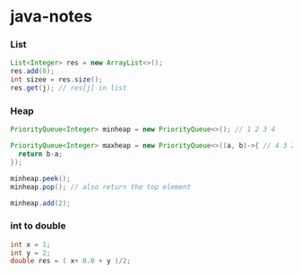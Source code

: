 # java-notes

### List
```java
List<Integer> res = new ArrayList<>();
res.add(0);
int sizee = res.size();
res.get(j); // res[j] in list

```
### Heap
```java
PriorityQueue<Integer> minheap = new PriorityQueue<>(); // 1 2 3 4

PriorityQueue<Integer> maxheap = new PriorityQueue<>((a, b)->{ // 4 3 2 1
  return b-a; 
});

minheap.peek();
minheap.pop(); // also return the top element

minheap.add(2);
```

### int to double
```java
int x = 1;
int y = 2;
double res = ( x+ 0.0 + y )/2;
```
